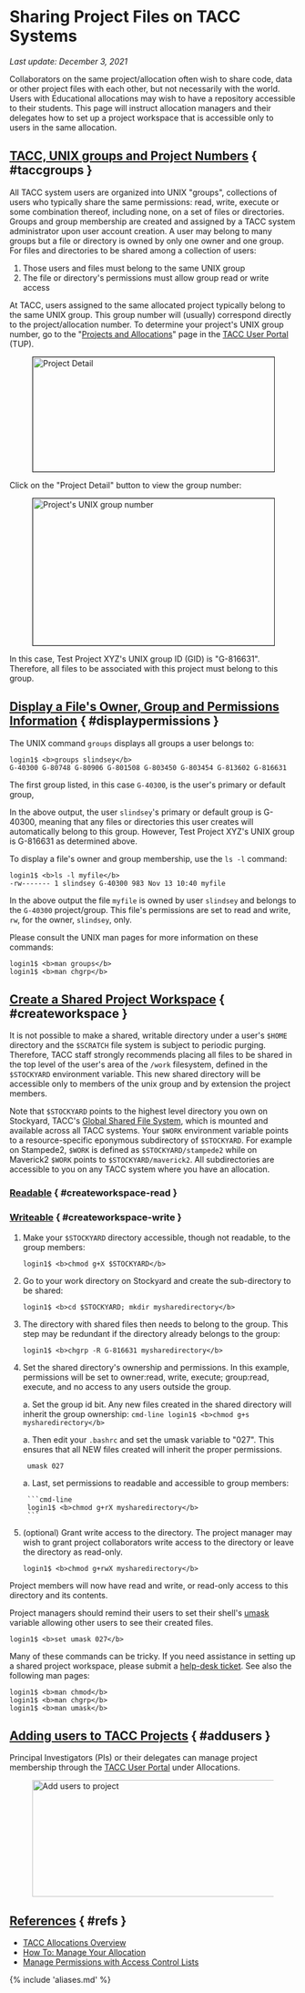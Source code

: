 # Sharing Project Files on TACC Systems
*Last update: December 3, 2021* 


Collaborators on the same project/allocation often wish to share code, data or other project files with each other, but not necessarily with the world. Users with Educational allocations may wish to have a repository accessible to their students. This page will instruct allocation managers and their delegates how to set up a project workspace that is accessible only to users in the same allocation. 

## [TACC, UNIX groups and Project Numbers](#taccgroups) { #taccgroups }

All TACC system users are organized into UNIX "groups", collections of users who typically share the same permissions: read, write, execute or some combination thereof, including none, on a set of files or directories. Groups and group membership are created and assigned by a TACC system administrator upon user account creation. A user may belong to many groups but a file or directory is owned by only one owner and one group. For files and directories to be shared among a collection of users: 

1. Those users and files must belong to the same UNIX group
2. The file or directory's permissions must allow group read or write access

At TACC, users assigned to the same allocated project typically belong to the same UNIX group. This group number will (usually) correspond directly to the project/allocation number. To determine your project's UNIX group number, go to the "[Projects and Allocations](https://portal.tacc.utexas.edu/projects-and-allocations)" page in the [TACC User Portal](http://portal.tacc.utexas.edu) (TUP).

<figure id="figure1">
<img alt="Project Detail" border="1" src="../../imgs/tutorials/sharingfiles-1.png" style="width: 600px; height: 201px;" />
<figcaption></figcaption></figure>

Click on the "Project Detail" button to view the group number:

<figure id="figure2">
<img alt="Project's UNIX group number" border="1" src="../../imgs/tutorials/sharingfiles-1.png" style="width: 600px; height: 258px;" />
<figcaption></figcaption></figure>

In this case, Test Project XYZ's UNIX group ID (GID) is "G-816631". Therefore, all files to be associated with this project must belong to this group.

## [Display a File's Owner, Group and Permissions Information](#displaypermissions) { #displaypermissions }

The UNIX command `groups` displays all groups a user belongs to:

```cmd-line
login1$ <b>groups slindsey</b>
G-40300 G-80748 G-80906 G-801508 G-803450 G-803454 G-813602 G-816631
```

The first group listed, in this case `G-40300`, is the user's primary or default group, 

In the above output, the user `slindsey`'s primary or default group is G-40300, meaning that any files or directories this user creates will automatically belong to this group. However, Test Project XYZ's UNIX group is G-816631 as determined above.  

<!-- The user must therefore switch groups from their default group, G-40300, to the project's group, G-816631, via the UNIX `newgrp` command. <pre>login1$ <b>newgrp G-816631</b>

Now all files created by this user will belong to the project's group. Note that this command does not change the group or permissions of any files that have already been created. If the user's default group matches the project's group, then this step is not necessary.-->

To display a file's owner and group membership, use the `ls -l` command:

```cmd-line
login1$ <b>ls -l myfile</b>
-rw------- 1 slindsey G-40300 983 Nov 13 10:40 myfile
``` 

In the above output the file `myfile` is owned by user `slindsey` and belongs to the `G-40300` project/group. This file's permissions are set to read and write, `rw`, for the owner, `slindsey`, only.

Please consult the UNIX man pages for more information on these commands:

```cmd-line
login1$ <b>man groups</b>
login1$ <b>man chgrp</b>
```

## [Create a Shared Project Workspace](#createworkspace) { #createworkspace }

It is not possible to make a shared, writable directory under a user's `$HOME` directory and the `$SCRATCH` file system is subject to periodic purging. Therefore, TACC staff strongly recommends placing all files to be shared in the top level of the user's area of the `/work` filesystem, defined in the `$STOCKYARD` environment variable. This new shared directory will be accessible only to members of the unix group and by extension the project members.

Note that `$STOCKYARD` points to the highest level directory you own on Stockyard, TACC's [Global Shared File System](https://www.tacc.utexas.edu/systems/stockyard), which is mounted and available across all TACC systems. Your `$WORK` environment variable points to a resource-specific eponymous subdirectory of `$STOCKYARD`. For example on Stampede2, `$WORK` is defined as `$STOCKYARD/stampede2` while on Maverick2 `$WORK` points to `$STOCKYARD/maverick2`. All subdirectories are accessible to you on any TACC system where you have an allocation.

### [Readable](#createworkspace-read) { #createworkspace-read }

### [Writeable](#createworkspace-write) { #createworkspace-write }


1. Make your `$STOCKYARD` directory accessible, though not readable, to the group members:  
	```cmd-line
	login1$ <b>chmod g+X $STOCKYARD</b>
	```

1. Go to your work directory on Stockyard and create the sub-directory to be shared:
	```cmd-line
	login1$ <b>cd $STOCKYARD; mkdir mysharedirectory</b>
	```

	<!-- // insert permissions and gid stuff here -->

1. The directory with shared files then needs to belong to the group. This step may be redundant if the directory already belongs to the group:
	```cmd-line
	login1$ <b>chgrp -R G-816631 mysharedirectory</b>
	```

1. Set the shared directory's ownership and permissions. In this example, permissions will be set to owner:read, write, execute; group:read, execute, and no access to any users outside the group.  

	a. Set the group id bit. Any new files created in the shared directory will inherit the group ownership:
		```cmd-line
		login1$ <b>chmod g+s mysharedirectory</b>
		```

	a. Then edit your `.bashrc` and set the umask variable to "027". This ensures that all NEW files created will inherit the proper permissions.

		umask 027
	
	a. Last, set permissions to readable and accessible to group members:

		```cmd-line
		login1$ <b>chmod g+rX mysharedirectory</b>
		```

1. (optional) Grant write access to the directory. The project manager may wish to grant project collaborators write access to the directory or leave the directory as read-only.
	```cmd-line
	login1$ <b>chmod g+rwX mysharedirectory</b>
	```

Project members will now have read and write, or read-only access to this directory and its contents. 

Project managers should remind their users to set their shell's [umask](http://en.wikipedia.org/wiki/Umask) variable allowing other users to see their created files.  

```cmd-line
login1$ <b>set umask 027</b>
```

Many of these commands can be tricky. If you need assistance in setting up a shared project workspace, please submit a [help-desk ticket](https://portal.tacc.utexas.edu/tacc-consulting/-/consult/tickets/create). See also the following man pages:

```cmd-line
login1$ <b>man chmod</b>
login1$ <b>man chgrp</b>
login1$ <b>man umask</b>
```

## [Adding users to TACC Projects](#addusers) { #addusers }
Principal Investigators (PIs) or their delegates can manage project membership through the [TACC User Portal](http://portal.tacc.utexas.edu) under Allocations. 

<figure id="figure3">
<img alt="Add users to project" src="../../imgs/tutorials/sharingfiles-1.png" style="width: 500px; height: 205px;" />
<figcaption></figcaption></figure>

## [References](#refs) { #refs }

* [TACC Allocations Overview](https://portal.tacc.utexas.edu/allocations-overview)
* [How To: Manage Your Allocation](https://portal.tacc.utexas.edu/tutorials/managing-allocations)
* [Manage Permissions with Access Control Lists](https://portal.tacc.utexas.edu/tutorials/acls)

{% include 'aliases.md' %}


